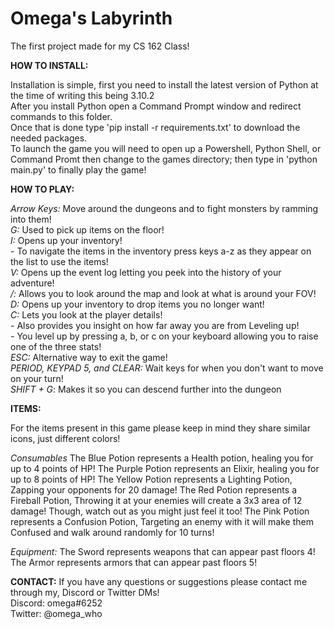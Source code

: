 # Omega's Labyrinth
The first project made for my CS 162 Class!

**HOW TO INSTALL:**

Installation is simple, first you need to install the latest version of Python at the time of writing this being 3.10.2<br>
After you install Python open a Command Prompt window and redirect commands to this folder. <br>
Once that is done type 'pip install -r requirements.txt' to download the needed packages.<br>
To launch the game you will need to open up a Powershell, Python Shell, or Command Promt then change to the games directory; then type in 'python main.py' to finally play the game!

**HOW TO PLAY:**

*Arrow Keys:* Move around the dungeons and to fight monsters by ramming into them!
<br>
*G:* Used to pick up items on the floor!
<br>
*I:* Opens up your inventory!<br>
    - To navigate the items in the inventory press keys a-z as they appear on the list to use the items!<br>
*V:* Opens up the event log letting you peek into the history of your adventure!<br>
*/:* Allows you to look around the map and look at what is around your FOV!<br>
*D:* Opens up your inventory to drop items you no longer want!<br>
*C:* Lets you look at the player details!<br>
    - Also provides you insight on how far away you are from Leveling up!<br>
    - You level up by pressing a, b, or c on your keyboard allowing you to raise one of the three stats!<br>
*ESC:* Alternative way to exit the game!<br>
*PERIOD, KEYPAD 5, and CLEAR:* Wait keys for when you don't want to move on your turn!<br>
*SHIFT + G*: Makes it so you can descend further into the dungeon

**ITEMS:**

For the items present in this game please keep in mind they share similar icons, just different colors!<br>

*Consumables*
The Blue Potion represents a Health potion, healing you for up to 4 points of HP!
The Purple Potion represents an Elixir, healing you for up to 8 points of HP!
The Yellow Potion represents a Lighting Potion, Zapping your opponents for 20 damage!
The Red Potion represents a Fireball Potion, Throwing it at your enemies will create a 3x3 area of 12 damage! Though, watch out as you might just feel it too!
The Pink Potion represents a Confusion Potion, Targeting an enemy with it will make them Confused and walk around randomly for 10 turns!

*Equipment:*
The Sword represents weapons that can appear past floors 4!
The Armor represents armors that can appear past floors 5!

**CONTACT:**
If you have any questions or suggestions please contact me through my, Discord or Twitter DMs!<br>
Discord: omega#6252<br>
Twitter: @omega_who